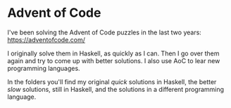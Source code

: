 # Advent of Code

I've been solving the Advent of Code puzzles in the last two years:
  https://adventofcode.com/

I originally solve them in Haskell, as quickly as I can.
Then I go over them again and try to come up with better solutions.
I also use AoC to lear new programming languages.

In the folders you'll find my original *quick* solutions in Haskell, the better *slow* solutions, still in Haskell, and the solutions in a different programming language.

